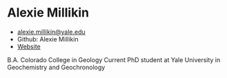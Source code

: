 # Alexie Millikin

* alexie.millikin@yale.edu
* Github: Alexie Millikin
* [Website](https://people.earth.yale.edu/profile/alexie-millikin/about)

B.A. Colorado College in Geology
Current PhD student at Yale University in Geochemistry and Geochronology
